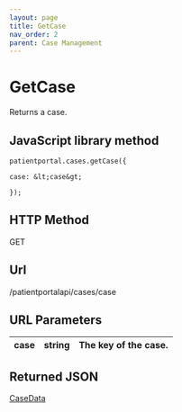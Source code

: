 ```yaml
---
layout: page
title: GetCase
nav_order: 2
parent: Case Management
---
```


# GetCaseReturns a case.## JavaScript library method```patientportal.cases.getCase({case: &lt;case&gt;});```## HTTP MethodGET## ****Url****/patientportalapi/cases/case## URL Parameters| case | string | The key of the case. || --- | --- | --- |## Returned JSON[CaseData](#_CaseData)